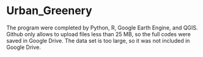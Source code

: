 # Urban_Greenery

The program were completed by Python, R, Google Earth Engine, and QGIS. Github only allows to upload files less than 25 MB, so the full codes were saved in Google Drive. The data set is too large, so it was not included in Google Drive.
